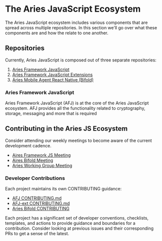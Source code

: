 # The Aries JavaScript Ecosystem

The Aries JavaScript ecosystem includes various components that are spread across multiple repositories. In this section we'll go over what these components are and how the relate to one another.

## Repositories

Currently, Aries JavaScript is composed out of three separate repositories:

1. [Aries Framework JavaScript](https://github.com/hyperledger/aries-framework-javascript)
2. [Aries Framework JavaScript Extensions](https://github.com/hyperledger/aries-framework-javascript-ext)
3. [Aries Mobile Agent React Native (Bifold)](https://github.com/hyperledger/aries-mobile-agent-react-native)

### Aries Framework JavaScript

Aries Framework JavaScript (AFJ) is at the core of the Aries JavaScript ecosystem. AFJ provides all the functionality related to cryptography, storage, messaging and more that is required

## Contributing in the Aries JS Ecosystem

Consider attending our weekly meetings to become aware of the current development cadence.
* [Aires Framework JS Meeting](https://wiki.hyperledger.org/display/ARIES/Framework+JS+Meetings)
* [Aires Bifold Meeting](https://wiki.hyperledger.org/display/ARIES/Aries+Bifold+User+Group)
* [Aries Working Group Meeting](https://wiki.hyperledger.org/display/ARIES/Aries+Working+Group)

### Developer Contributions
Each project maintains its own CONTRIBUTING guidance:
* [AFJ CONTRIBUTING.md](https://github.com/hyperledger/aries-framework-javascript/blob/main/CONTRIBUTING.md)
* [AFJ-ext CONTRIBUTING.md](https://github.com/hyperledger/aries-framework-javascript-ext/blob/main/CONTRIBUTING.md)
* [Aries Bifold CONTRIBUTING](https://github.com/hyperledger/aries-mobile-agent-react-native/blob/main/CONTRIBUTING)

Each project has a significant set of developer conventions, checklists, templates, and actions to provide guidance and boundaries for a contribution.
Consider looking at previous issues and their corresponding PRs to get a sense of the latest.
